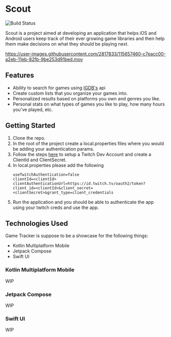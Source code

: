 # Scout 

![Build Status](https://github.com/abhishekdewan101/GameTracker/actions/workflows/android.yml/badge.svg)


Scout is a project aimed at developing an application that helps iOS and Android users keep track of their ever growing game libraries and then help them make decisions on what they should be playing next.


https://user-images.githubusercontent.com/2817833/115657460-c7eacc00-a2eb-11eb-82fb-9be253d91bed.mov



## Features

- Ability to search for games using [IGDB's](https://api-docs.igdb.com/) api
- Create custom lists that you organize your games into.
- Personalized results based on platforms you own and genres you like.
- Personal stats on what types of games you like to play, how many hours you've played, etc.

## Getting Started
1. Clone the repo.
2. In the root of the project create a local.properties files where you would be adding your authentication params.
3. Follow the steps [here](https://api-docs.igdb.com/#account-creation) to setup a Twitch Dev Account and create a ClientId and ClientSecret.
4. In local.properties please add the following
    ```
    useTwitchAuthentication=false
    clientId=<clientId>
    clientAuthenticationUrl=https://id.twitch.tv/oauth2/token?client_id=<clientId>&client_secret=<clientSecret>&grant_type=client_credentials
    ```
5. Run the application and you should be able to authenticate the app using your twitch creds and use the app.

## Technologies Used

Game Tracker is suppose to be a showcase for the following things:

- Kotlin Multiplatform Mobile
- Jetpack Compose
- Swift UI

### Kotlin Multiplatform Mobile

WIP

### Jetpack Compose

WIP

### Swift UI

WIP
